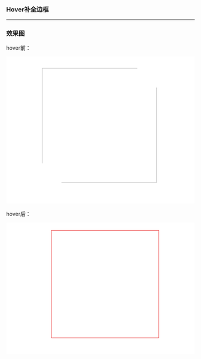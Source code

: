 ### Hover补全边框
<hr>

### 效果图
hover前：

![Hover前](../../../images/box/demo1/before.png)

hover后：

![Hover后](../../../images/box/demo1/after.png)